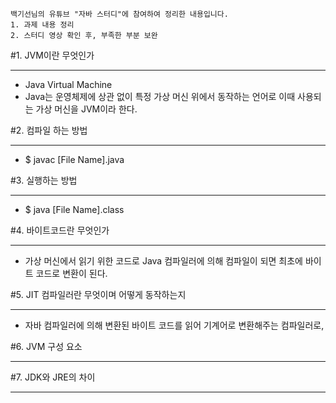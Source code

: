 ```
백기선님의 유튜브 "자바 스터디"에 참여하여 정리한 내용입니다.
1. 과제 내용 정리
2. 스터디 영상 확인 후, 부족한 부분 보완
```
#1. JVM이란 무엇인가

---

* Java Virtual Machine
* Java는 운영체제에 상관 없이 특정 가상 머신 위에서 동작하는 언어로 이때 사용되는  가상 머신을 JVM이라 한다.

#2. 컴파일 하는 방법

---
* $ javac [File Name].java

#3. 실행하는 방법

---
* $ java [File Name].class

#4. 바이트코드란 무엇인가

---
* 가상 머신에서 읽기 위한 코드로 Java 컴파일러에 의해 컴파일이 되면 최초에 바이트 코드로 변환이 된다.


#5. JIT 컴파일러란 무엇이며 어떻게 동작하는지

---
* 자바 컴파일러에 의해 변환된 바이트 코드를 읽어 기계어로 변환해주는 컴파일러로, 

#6. JVM 구성 요소

---
#7. JDK와 JRE의 차이

---